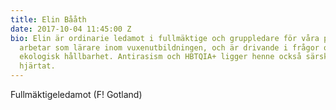 ```yaml
---
title: Elin Bååth
date: 2017-10-04 11:45:00 Z
bio: Elin är ordinarie ledamot i fullmäktige och gruppledare för våra politiker. Hon
  arbetar som lärare inom vuxenutbildningen, och är drivande i frågor om social och
  ekologisk hållbarhet. Antirasism och HBTQIA+ ligger henne också särskilt varmt om
  hjärtat.
---
```


Fullmäktigeledamot (F! Gotland)